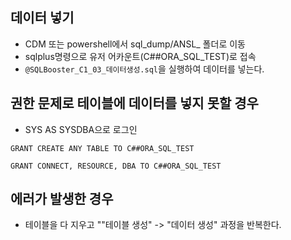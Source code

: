 ## 데이터 넣기
- CDM 또는 powershell에서 sql_dump/ANSL_ 폴더로 이동
- sqlplus명령으로 유저 어카운트(C##ORA_SQL_TEST)로 접속
- `@SQLBooster_C1_03_데이터생성.sql`을 실행하여 데이터를 넣는다.

## 권한 문제로 테이블에 데이터를 넣지 못할 경우
- SYS AS SYSDBA으로 로그인
```
GRANT CREATE ANY TABLE TO C##ORA_SQL_TEST
```
```
GRANT CONNECT, RESOURCE, DBA TO C##ORA_SQL_TEST
```

## 에러가 발생한 경우
- 테이블을 다 지우고 ""테이블 생성" -> "데이터 생성" 과정을 반복한다.
